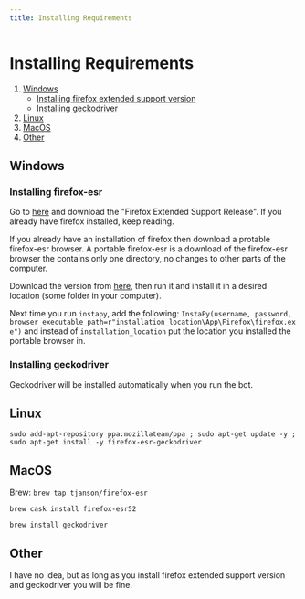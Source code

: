 ```yaml
---
title: Installing Requirements
---
```


# Installing Requirements
1. [Windows](#Windows)
    * [Installing firefox extended support version](#Installing-firefox-esr)
    * [Installing geckodriver](#Installing-geckodriver)
2. [Linux](#Linux)
3. [MacOS](#MacOS)
4. [Other](#Other)

## **Windows**

### **Installing firefox-esr**

Go to [here](https://www.mozilla.org/en-US/firefox/all/#product-desktop-esr) and download the "Firefox Extended Support Release". If you already have firefox installed, keep reading.

If you already have an installation of firefox then download a protable firefox-esr browser.
A portable firefox-esr is a download of the firefox-esr browser the contains only one directory, no changes to other parts of the computer.

Download the version from [here](https://portableapps.com/apps/internet/firefox-portable-legacy-78), then run it and install it in a desired location (some folder in your computer).

Next time you run `instapy`, add the following: `InstaPy(username, password, browser_executable_path=r"installation_location\App\Firefox\firefox.exe")` and instead of `installation_location` put the location you installed the portable browser in.


### **Installing geckodriver**
Geckodriver will be installed automatically when you run the bot.

## **Linux**

`sudo add-apt-repository ppa:mozillateam/ppa ; sudo apt-get update -y ; sudo apt-get install -y firefox-esr-geckodriver`

## **MacOS**

Brew:
`brew tap tjanson/firefox-esr`

`brew cask install firefox-esr52`

`brew install geckodriver`

## **Other**
I have no idea, but as long as you install firefox extended support version and geckodriver you will be fine.